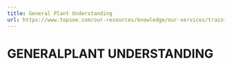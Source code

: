 ```yaml
---
title: General Plant Understanding
url: https://www.topsoe.com/our-resources/knowledge/our-services/training/general-plant-understandinghslangen#main-content
---
```


# GENERALPLANT UNDERSTANDING